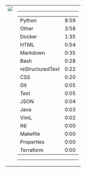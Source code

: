 
<table><tr>
<td valign="top">
  <img src="https://wakatime.com/share/@Aperture/0cd21d5d-ac4f-458d-9c71-d06f479c1297.png" />
</td>

<td valign="top">
  <hr>
  <table>
    <tr><td>Python</td><td>8:59</td></tr><tr><td>Other</td><td>3:58</td></tr><tr><td>Docker</td><td>1:35</td></tr><tr><td>HTML</td><td>0:54</td></tr><tr><td>Markdown</td><td>0:35</td></tr><tr><td>Bash</td><td>0:28</td></tr><tr><td>reStructuredText</td><td>0:22</td></tr><tr><td>CSS</td><td>0:20</td></tr><tr><td>Git</td><td>0:05</td></tr><tr><td>Text</td><td>0:05</td></tr><tr><td>JSON</td><td>0:04</td></tr><tr><td>Java</td><td>0:03</td></tr><tr><td>VimL</td><td>0:02</td></tr><tr><td>INI</td><td>0:00</td></tr><tr><td>Makefile</td><td>0:00</td></tr><tr><td>Properties</td><td>0:00</td></tr><tr><td>Terraform</td><td>0:00</td></tr>
  </table>
  <hr>
</td>
</tr></table>

